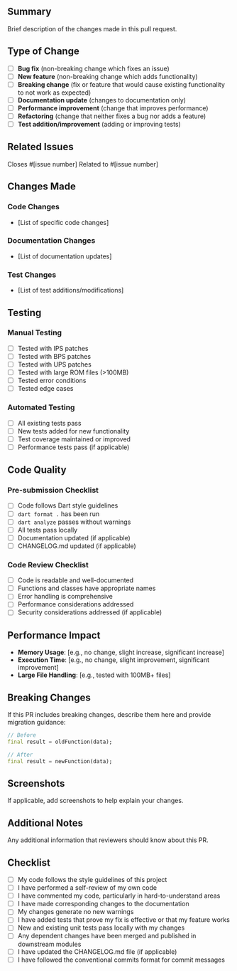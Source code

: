 ## Summary

Brief description of the changes made in this pull request.

## Type of Change

- [ ] **Bug fix** (non-breaking change which fixes an issue)
- [ ] **New feature** (non-breaking change which adds functionality)
- [ ] **Breaking change** (fix or feature that would cause existing functionality to not work as expected)
- [ ] **Documentation update** (changes to documentation only)
- [ ] **Performance improvement** (change that improves performance)
- [ ] **Refactoring** (change that neither fixes a bug nor adds a feature)
- [ ] **Test addition/improvement** (adding or improving tests)

## Related Issues

Closes #[issue number]
Related to #[issue number]

## Changes Made

### Code Changes
- [List of specific code changes]

### Documentation Changes
- [List of documentation updates]

### Test Changes
- [List of test additions/modifications]

## Testing

### Manual Testing
- [ ] Tested with IPS patches
- [ ] Tested with BPS patches
- [ ] Tested with UPS patches
- [ ] Tested with large ROM files (>100MB)
- [ ] Tested error conditions
- [ ] Tested edge cases

### Automated Testing
- [ ] All existing tests pass
- [ ] New tests added for new functionality
- [ ] Test coverage maintained or improved
- [ ] Performance tests pass (if applicable)

## Code Quality

### Pre-submission Checklist
- [ ] Code follows Dart style guidelines
- [ ] `dart format .` has been run
- [ ] `dart analyze` passes without warnings
- [ ] All tests pass locally
- [ ] Documentation updated (if applicable)
- [ ] CHANGELOG.md updated (if applicable)

### Code Review Checklist
- [ ] Code is readable and well-documented
- [ ] Functions and classes have appropriate names
- [ ] Error handling is comprehensive
- [ ] Performance considerations addressed
- [ ] Security considerations addressed (if applicable)

## Performance Impact

- **Memory Usage**: [e.g., no change, slight increase, significant increase]
- **Execution Time**: [e.g., no change, slight improvement, significant improvement]
- **Large File Handling**: [e.g., tested with 100MB+ files]

## Breaking Changes

If this PR includes breaking changes, describe them here and provide migration guidance:

```dart
// Before
final result = oldFunction(data);

// After
final result = newFunction(data);
```

## Screenshots

If applicable, add screenshots to help explain your changes.

## Additional Notes

Any additional information that reviewers should know about this PR.

## Checklist

- [ ] My code follows the style guidelines of this project
- [ ] I have performed a self-review of my own code
- [ ] I have commented my code, particularly in hard-to-understand areas
- [ ] I have made corresponding changes to the documentation
- [ ] My changes generate no new warnings
- [ ] I have added tests that prove my fix is effective or that my feature works
- [ ] New and existing unit tests pass locally with my changes
- [ ] Any dependent changes have been merged and published in downstream modules
- [ ] I have updated the CHANGELOG.md file (if applicable)
- [ ] I have followed the conventional commits format for commit messages
